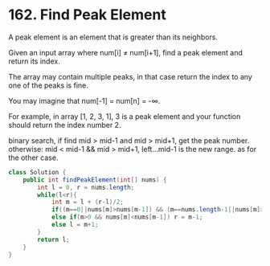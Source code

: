 # 162. Find Peak Element 

A peak element is an element that is greater than its neighbors.

Given an input array where num[i] ≠ num[i+1], find a peak element and return its index.

The array may contain multiple peaks, in that case return the index to any one of the peaks is fine.

You may imagine that num[-1] = num[n] = -∞.

For example, in array [1, 2, 3, 1], 3 is a peak element and your function should return the index number 2.

binary search,  if find mid > mid-1 and mid > mid+1, get the peak number. otherwise:
mid < mid-1 && mid > mid+1,  left...mid-1 is the new range.
as for the other case.

```java
class Solution {
    public int findPeakElement(int[] nums) {
        int l = 0, r = nums.length;
        while(l<r){
            int m = l + (r-l)/2;
            if((m==0||nums[m]>nums[m-1]) && (m==nums.length-1||nums[m]>nums[m+1])) return m;
            else if(m>0 && nums[m]<nums[m-1]) r = m-1;
            else l = m+1;
        }
        return l;
    }
}
```
